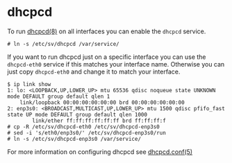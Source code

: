 # dhcpcd

To run [dhcpcd(8)](https://man.voidlinux.org/dhcpcd.8) on all interfaces you can
enable the `dhcpcd` service.

```
# ln -s /etc/sv/dhcpcd /var/service/
```

If you want to run dhcpcd just on a specific interface you can use the
`dhcpcd-eth0` service if this matches your interface name. Otherwise you can
just copy `dhcpcd-eth0` and change it to match your interface.

```
$ ip link show
1: lo: <LOOPBACK,UP,LOWER_UP> mtu 65536 qdisc noqueue state UNKNOWN mode DEFAULT group default qlen 1
    link/loopback 00:00:00:00:00:00 brd 00:00:00:00:00:00
2: enp3s0: <BROADCAST,MULTICAST,UP,LOWER_UP> mtu 1500 qdisc pfifo_fast state UP mode DEFAULT group default qlen 1000
        link/ether ff:ff:ff:ff:ff:ff brd ff:ff:ff:f
# cp -R /etc/sv/dhcpcd-eth0 /etc/sv/dhcpcd-enp3s0
# sed -i 's/eth0/enp3s0/' /etc/sv/dhcpcd-enp3s0/run
# ln -s /etc/sv/dhcpcd-enp3s0 /var/service/
```

For more information on configuring dhcpcd see
[dhcpcd.conf(5)](https://man.voidlinux.org/dhcpcd.conf.5)
